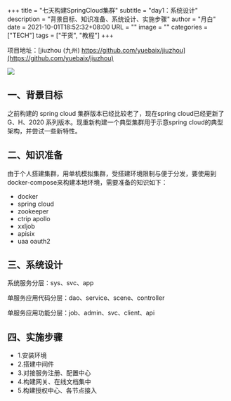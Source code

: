 +++
title       = "七天构建SpringCloud集群"
subtitle    = "day1：系统设计"
description = "背景目标、知识准备、系统设计、实施步骤"
author      = "月白"
date        = 2021-10-01T18:52:32+08:00
URL         = ""
image       = ""
categories  = ["TECH"]
tags        = ["干货", "教程"]
+++

项目地址：[jiuzhou (九州) https://github.com/yuebaix/jiuzhou](https://github.com/yuebaix/jiuzhou)

<a href="https://github.com/yuebaix/jiuzhou">
    <img align="center" src="https://github-readme-stats.vercel.app/api/pin/?username=yuebaix&theme=highcontrast&repo=jiuzhou" />
</a>

## 一、背景目标

之前构建的 spring cloud 集群版本已经比较老了，现在spring cloud已经更新了 G、H、2020 系列版本。现重新构建一个典型集群用于示意spring cloud的典型架构，并尝试一些新特性。

## 二、知识准备

由于个人搭建集群，用单机模拟集群，受搭建环境限制与便于分发，要使用到docker-compose来构建本地环境，需要准备的知识如下：

* docker
* spring cloud
* zookeeper
* ctrip apollo
* xxljob
* apisix
* uaa oauth2

## 三、系统设计

系统服务分层：sys、svc、app

单服务应用代码分层：dao、service、scene、controller

单服务应用功能分层：job、admin、svc、client、api

## 四、实施步骤

* 1.安装环境
* 2.搭建中间件
* 3.对接服务注册、配置中心
* 4.构建网关、在线文档集中
* 5.构建授权中心、各节点接入
